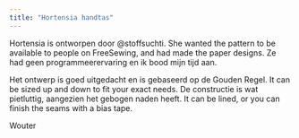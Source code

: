 ```yaml
---
title: "Hortensia handtas"
---
```


Hortensia is ontworpen door @stoffsuchti. She wanted the pattern to be available to people on FreeSewing, and had made the paper designs. Ze had geen programmeerervaring en ik bood mijn tijd aan.

Het ontwerp is goed uitgedacht en is gebaseerd op de Gouden Regel. It can be sized up and down to fit your exact needs. De constructie is wat pietluttig, aangezien het gebogen naden heeft. It can be lined, or you can finish the seams with a bias tape.

Wouter

